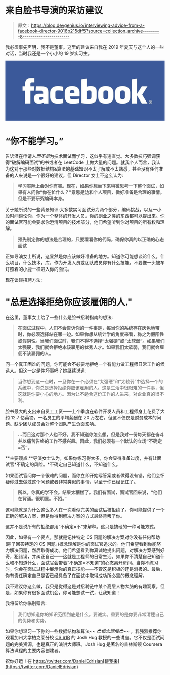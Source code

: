 # 来自脸书导演的采访建议

> 原文：<https://blog.devgenius.io/interviewing-advice-from-a-facebook-director-9016b215dff5?source=collection_archive---------8----------------------->

我必须事先声明，我不是董事。这里的建议来自我在 2019 年夏天与这个人的一些对话，当时我还是一个小小的 19 岁实习生。

![](img/3fe415e5bffb9b60630d24b85b7bb565.png)

# “你不能学习。”

告诉潜在申请人*而不是*为技术面试而学习，这似乎有违直觉。大多数技巧强调获得“破解编码面试”的书或者在 LeetCode 上做大量的问题。就我个人而言，我认为这对于那些对数据结构&算法的基础知识不太了解或不太熟悉，甚至没有任何准备的人来说是一个很好的建议，但 Director 女士不这么认为:

> **学习实际上会对你有害。现在，如果你想坐下来稍微思考一下整个面试，如果有人问你“你在忙什么？”意思是边和个人项目，做好准备是合理的事情。但是不要研究编码本身。**

关于她所说的一些背景知识:大多数实习面试分为两个部分，编码挑战，以及一小段时间谈论你，作为一个整体的开发人员。你的副业之类的东西都可以提出来。你的面试官可能会要求你澄清项目的技术部分，他们希望听到你对项目的所有权和理解。

> **预先制定你的想法是合理的，只要看看你的代码，确保你真的以正确的心态面试**

正如导演女士所说，这显然是你应该做好准备的地方。知道你可能想谈论什么，什么项目，什么技术，库，作为开发人员或团队成员你有什么技能。不要像一头被车灯照着的小鹿一样进入你的面试。

现在谈谈招聘方法:

# "总是选择拒绝你应该雇佣的人."

在这里，董事女士给了一些什么是脸书招聘指南的想法:

> **在面试过程中，人们不会告诉你的一件事是，每当你的系统存在灰色地带时，你必须选择站在哪一边。如果你想从统计学的角度来看，称之为假阳性或假阴性。当我们面试时，我们不得不选择“太强硬”或“太软弱”。如果我们太强硬，我们就会拒绝本该雇用的优秀人才。如果我们太软弱，我们就会雇佣不该雇佣的人。**

问一个真正困难的问题，你可能会不必要地拒绝一个有能力做工程师日常工作的候选人。但这一定是件坏事吗？她继续说道:

> 当你想到这一点时，一旦你在一个必须在“太强硬”和“太软弱”中选择一个的系统中，你总是选择拒绝你应该雇用的人。这是生活中很艰难的一件事，但这就是你要小心的地方。因为让不适合这份工作的人进来，对企业真的很不利。

脸书最大的支出来自员工工资——上个季度在软件开发人员和工程师身上花费了大约 12.7 亿英镑。一名员工的平均薪酬在 20 万左右。但这不仅仅是财务成本的问题。缺少团队成员会对整个团队产生负面影响。

> **…而且这对那个人也不好。我不知道你怎么想，但是我对一份每天都在奋斗并以痛苦告终的工作不感兴趣。因此，我们必须有一个默认的立场“不确定=否”。**

**主要观点:**导演女士认为，如果你练习得太多，你会显得准备过度，并有让面试官*不确定的风险。*不确定自己知道什么，不知道什么。

如果面试官问你一个很难的问题，而你立即开始写答案或者做得没有错，他们会怀疑你过去做过这个问题或者非常类似的事情，以至于你已经记住了。

> **所以，你真的学不会。结果太糟糕了。我们有面试，面试官回来说，“他们在背诵。很明显。不招。”**

这可能就是为什么这么多人在一次看似完美的面试后被拒绝了。你可能提供了一个正确的解决方案，但是你得到解决方案的方式最终背叛了你。

这并不是说所有的拒绝都用“不确定=不”来解释。这只是搞砸的一种可能方式。

因此，如果有一个要点，那就是记住特定 CS 问题的解决方案对你没有任何帮助(除了回答特定的 CS 问题。)概念理解是你的面试官追求的。他们希望看到你能努力解决问题，然后取得成功。他们希望看到你真诚地提出问题，对解决方案感到好奇，犯错误，并纠正自己——这就是工程师的日常生活。如果你不清楚自己知道什么和不知道什么，面试官会带着“不确定=不知道”的心态离开房间。当你不练习时，你会在面试过程中展示你的真正技能——不管这是积极的还是消极的。最后，你有责任确定自己是否已经具备了在面试中取得成功所必需的概念理解。

我不建议你这么做，我只是觉得这是对招聘链中某个高层人物大脑的有趣观察。但是，如果你有很多面试机会，你可能想试一试，让我知道！

我将留给你临别赠言:

> 我们想知道你的知识范围到底是什么。要诚实。重要的是你要非常清楚自己的优势和劣势。

如果你想温习一下你的一些数据结构和算法~~ *😎概念理解😎~~* ，我强烈推荐你观看加州大学柏克莱分校 [CS 61B](https://sp19.datastructur.es/) 的 Josh Hug 教授的一些讲座。它不仅是面试问题的完美资源，也是真正的演讲大师班。Josh Hug 是著名的普林斯顿 Coursera 算法课程的主要内容创建者。

祝你好运！在 https://twitter.com/DanielEdrisian[跟我来](https://twitter.com/DanielEdrisian)